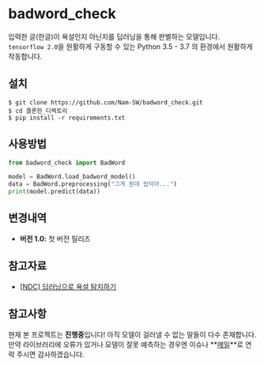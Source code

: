 # badword_check
입력한 글(한글)이 욕설인지 아닌지를 딥러닝을 통해 판별하는 모델입니다.  
`tensorflow 2.0`을 원활하게 구동할 수 있는 Python 3.5 - 3.7 의 환경에서 원활하게 작동합니다.

## 설치
```
$ git clone https://github.com/Nam-SW/badword_check.git
$ cd 클론한_디렉토리
$ pip install -r requirements.txt
```

## 사용방법
```py
from badword_check import BadWord

model = BadWord.load_badword_model()
data = BadWord.preprocessing("그게 뭔데 씹덕아...")
print(model.predict(data))
```

## 변경내역
+ **버전 1.0:** 첫 버전 릴리즈

## 참고자료
+ [[NDC] 딥러닝으로 욕설 탐지하기][욕설탐지]

## 참고사항
현재 본 프로젝트는 **진행중**입니다! 아직 모델이 걸러낼 수 없는 말들이 다수 존재합니다.
만약 라이브러리에 오류가 있거나 모델이 잘못 예측하는 경우엔 이슈나 **[메일][Gmail]**로 연락 주시면 감사하겠습니다.

[욕설탐지]: https://www.youtube.com/watch?v=K4nU7yXy7R8
[Gmail]: https://gmail.com/